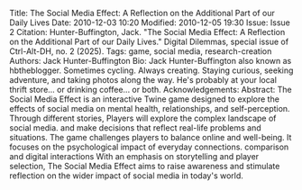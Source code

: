 Title: The Social Media Effect: A Reflection on the Additional Part of our Daily Lives
Date: 2010-12-03 10:20
Modified: 2010-12-05 19:30
Issue: Issue 2
Citation: Hunter-Buffington, Jack. "The Social Media Effect: A Reflection on the Additional Part of our Daily Lives." Digital Dilemmas, special issue of Ctrl-Alt-DH, no. 2 (2025).
Tags: game, social media, research-creation
Authors: Jack Hunter-Buffington
Bio: Jack Hunter-Buffington also known as hbtheblogger. Sometimes cycling. Always creating. Staying curious, seeking adventure, and taking photos along the way. He's probably at your local thrift store... or drinking coffee... or both.
Acknowledgements:
Abstract: The Social Media Effect is an interactive Twine game designed to explore the effects of social media on mental health, relationships, and self-perception. Through different stories, Players will explore the complex landscape of social media. and make decisions that reflect real-life problems and situations. The game challenges players to balance online and well-being. It focuses on the psychological impact of everyday connections. comparison and digital interactions With an emphasis on storytelling and player selection, The Social Media Effect aims to raise awareness and stimulate reflection on the wider impact of social media in today's world.

